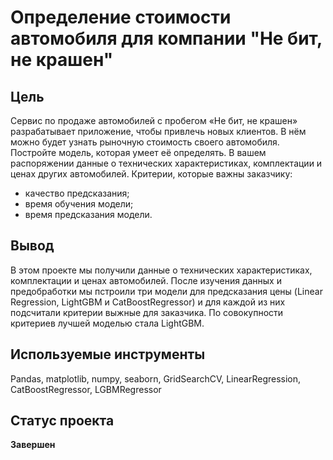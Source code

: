 # Определение стоимости автомобиля для компании "Не бит, не крашен"
## Цель
Сервис по продаже автомобилей с пробегом «Не бит, не крашен» разрабатывает приложение, чтобы привлечь новых клиентов. В нём можно будет узнать рыночную стоимость своего автомобиля.
Постройте модель, которая умеет её определять. В вашем распоряжении данные о технических характеристиках, комплектации и ценах других автомобилей.
Критерии, которые важны заказчику:
* качество предсказания;
* время обучения модели;
* время предсказания модели.
## Вывод
В этом проекте мы получили данные о технических характеристиках, комплектации и ценах автомобилей. После изучения данных и предобработки мы пстроили три модели для предсказания цены (Linear Regression, LightGBM и CatBoostRegressor) и для каждой из них подсчитали критерии выжные для заказчика. По совокупности критериев лучшей моделью стала LightGBM. 
## Используемые инструменты
Pandas, matplotlib, numpy, seaborn, GridSearchCV, LinearRegression, CatBoostRegressor, LGBMRegressor

## Статус проекта 
**Завершен**
